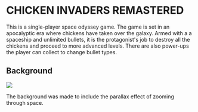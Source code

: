 # CHICKEN INVADERS REMASTERED
This is a single-player space odyssey game. The game is set in an apocalyptic era where chickens have taken over 
the galaxy. Armed with a a spaceship and unlimited bullets, it is the protagonist's job to destroy all the chickens and proceed to more advanced levels. There are also power-ups the player can collect to change bullet types.

## Background
![](background.gif)

The background was made to include the parallax effect of zooming through space.
